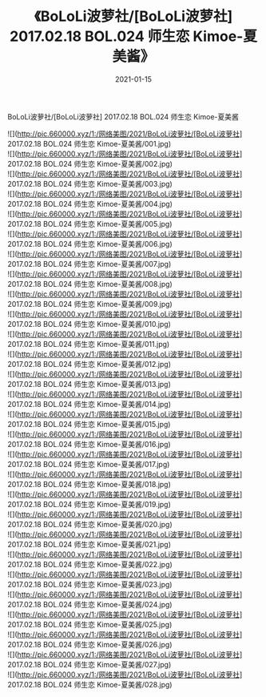 ﻿---
layout: post
title:  《BoLoLi波萝社/[BoLoLi波萝社] 2017.02.18 BOL.024 师生恋 Kimoe-夏美酱》
date:   2021-01-15
img: http://pic.660000.xyz/1:/网络美图/2021/BoLoLi波萝社/[BoLoLi波萝社] 2017.02.18 BOL.024 师生恋 Kimoe-夏美酱/000.jpg
categories: [美女, 清纯, 唯美]
---

BoLoLi波萝社/[BoLoLi波萝社] 2017.02.18 BOL.024 师生恋 Kimoe-夏美酱

 ![](http://pic.660000.xyz/1:/网络美图/2021/BoLoLi波萝社/[BoLoLi波萝社] 2017.02.18 BOL.024 师生恋 Kimoe-夏美酱/001.jpg) <br>![](http://pic.660000.xyz/1:/网络美图/2021/BoLoLi波萝社/[BoLoLi波萝社] 2017.02.18 BOL.024 师生恋 Kimoe-夏美酱/002.jpg) <br>![](http://pic.660000.xyz/1:/网络美图/2021/BoLoLi波萝社/[BoLoLi波萝社] 2017.02.18 BOL.024 师生恋 Kimoe-夏美酱/003.jpg) <br>![](http://pic.660000.xyz/1:/网络美图/2021/BoLoLi波萝社/[BoLoLi波萝社] 2017.02.18 BOL.024 师生恋 Kimoe-夏美酱/004.jpg) <br>![](http://pic.660000.xyz/1:/网络美图/2021/BoLoLi波萝社/[BoLoLi波萝社] 2017.02.18 BOL.024 师生恋 Kimoe-夏美酱/005.jpg) <br>![](http://pic.660000.xyz/1:/网络美图/2021/BoLoLi波萝社/[BoLoLi波萝社] 2017.02.18 BOL.024 师生恋 Kimoe-夏美酱/006.jpg) <br>![](http://pic.660000.xyz/1:/网络美图/2021/BoLoLi波萝社/[BoLoLi波萝社] 2017.02.18 BOL.024 师生恋 Kimoe-夏美酱/007.jpg) <br>![](http://pic.660000.xyz/1:/网络美图/2021/BoLoLi波萝社/[BoLoLi波萝社] 2017.02.18 BOL.024 师生恋 Kimoe-夏美酱/008.jpg) <br>![](http://pic.660000.xyz/1:/网络美图/2021/BoLoLi波萝社/[BoLoLi波萝社] 2017.02.18 BOL.024 师生恋 Kimoe-夏美酱/009.jpg) <br>![](http://pic.660000.xyz/1:/网络美图/2021/BoLoLi波萝社/[BoLoLi波萝社] 2017.02.18 BOL.024 师生恋 Kimoe-夏美酱/010.jpg) <br>![](http://pic.660000.xyz/1:/网络美图/2021/BoLoLi波萝社/[BoLoLi波萝社] 2017.02.18 BOL.024 师生恋 Kimoe-夏美酱/011.jpg) <br>![](http://pic.660000.xyz/1:/网络美图/2021/BoLoLi波萝社/[BoLoLi波萝社] 2017.02.18 BOL.024 师生恋 Kimoe-夏美酱/012.jpg) <br>![](http://pic.660000.xyz/1:/网络美图/2021/BoLoLi波萝社/[BoLoLi波萝社] 2017.02.18 BOL.024 师生恋 Kimoe-夏美酱/013.jpg) <br>![](http://pic.660000.xyz/1:/网络美图/2021/BoLoLi波萝社/[BoLoLi波萝社] 2017.02.18 BOL.024 师生恋 Kimoe-夏美酱/014.jpg) <br>![](http://pic.660000.xyz/1:/网络美图/2021/BoLoLi波萝社/[BoLoLi波萝社] 2017.02.18 BOL.024 师生恋 Kimoe-夏美酱/015.jpg) <br>![](http://pic.660000.xyz/1:/网络美图/2021/BoLoLi波萝社/[BoLoLi波萝社] 2017.02.18 BOL.024 师生恋 Kimoe-夏美酱/016.jpg) <br>![](http://pic.660000.xyz/1:/网络美图/2021/BoLoLi波萝社/[BoLoLi波萝社] 2017.02.18 BOL.024 师生恋 Kimoe-夏美酱/017.jpg) <br>![](http://pic.660000.xyz/1:/网络美图/2021/BoLoLi波萝社/[BoLoLi波萝社] 2017.02.18 BOL.024 师生恋 Kimoe-夏美酱/018.jpg) <br>![](http://pic.660000.xyz/1:/网络美图/2021/BoLoLi波萝社/[BoLoLi波萝社] 2017.02.18 BOL.024 师生恋 Kimoe-夏美酱/019.jpg) <br>![](http://pic.660000.xyz/1:/网络美图/2021/BoLoLi波萝社/[BoLoLi波萝社] 2017.02.18 BOL.024 师生恋 Kimoe-夏美酱/020.jpg) <br>![](http://pic.660000.xyz/1:/网络美图/2021/BoLoLi波萝社/[BoLoLi波萝社] 2017.02.18 BOL.024 师生恋 Kimoe-夏美酱/021.jpg) <br>![](http://pic.660000.xyz/1:/网络美图/2021/BoLoLi波萝社/[BoLoLi波萝社] 2017.02.18 BOL.024 师生恋 Kimoe-夏美酱/022.jpg) <br>![](http://pic.660000.xyz/1:/网络美图/2021/BoLoLi波萝社/[BoLoLi波萝社] 2017.02.18 BOL.024 师生恋 Kimoe-夏美酱/023.jpg) <br>![](http://pic.660000.xyz/1:/网络美图/2021/BoLoLi波萝社/[BoLoLi波萝社] 2017.02.18 BOL.024 师生恋 Kimoe-夏美酱/024.jpg) <br>![](http://pic.660000.xyz/1:/网络美图/2021/BoLoLi波萝社/[BoLoLi波萝社] 2017.02.18 BOL.024 师生恋 Kimoe-夏美酱/025.jpg) <br>![](http://pic.660000.xyz/1:/网络美图/2021/BoLoLi波萝社/[BoLoLi波萝社] 2017.02.18 BOL.024 师生恋 Kimoe-夏美酱/026.jpg) <br>![](http://pic.660000.xyz/1:/网络美图/2021/BoLoLi波萝社/[BoLoLi波萝社] 2017.02.18 BOL.024 师生恋 Kimoe-夏美酱/027.jpg) <br>![](http://pic.660000.xyz/1:/网络美图/2021/BoLoLi波萝社/[BoLoLi波萝社] 2017.02.18 BOL.024 师生恋 Kimoe-夏美酱/028.jpg) <br>